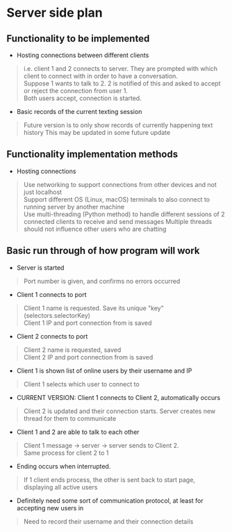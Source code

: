 # Server side plan

## Functionality to be implemented
- Hosting connections between different clients
> i.e. client 1 and 2 connects to server. They are prompted with which client to connect with in order to have a conversation.  
> Suppose 1 wants to talk to 2. 2 is notified of this and asked to accept or reject the connection from user 1.  
> Both users accept, connection is started. 
- Basic records of the current texting session
> Future version is to only show records of currently happening text history
> This may be updated in some future update

## Functionality implementation methods
- Hosting connections
> Use networking to support connections from other devices and not just localhost  
> Support different OS (Linux, macOS) terminals to also connect to running server by another machine  
> Use multi-threading (Python method) to handle different sessions of 2 connected clients to receive and send messages
> Multiple threads should not influence other users who are chatting

## Basic run through of how program will work
- Server is started
> Port number is given, and confirms no errors occurred
- Client 1 connects to port
> Client 1 name is requested. Save its unique "key" (selectors.selectorKey)    
> Client 1 IP and port connection from is saved
- Client 2 connects to port
> Client 2 name is requested, saved  
> Client 2 IP and port connection from is saved
- Client 1 is shown list of online users by their username and IP
> Client 1 selects which user to connect to
- CURRENT VERSION: Client 1 connects to Client 2, automatically occurs
> Client 2 is updated and their connection starts. Server creates new thread for them to communicate
- Client 1 and 2 are able to talk to each other
> Client 1 message -> server -> server sends to Client 2.  
> Same process for client 2 to 1
- Ending occurs when interrupted. 
> If 1 client ends process, the other is sent back to start page, displaying all active users

- Definitely need some sort of communication protocol, at least for accepting new users in
> Need to record their username and their connection details